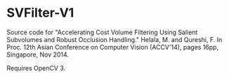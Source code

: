# SVFilter-V1

Source code for "Accelerating Cost Volume Filtering Using Salient Subvolumes and Robust Occlusion Handling." Helala, M. and Qureshi, F. In Proc. 12th Asian Conference on Computer Vision (ACCV'14), pages 16pp, Singapore, Nov 2014. 

Requires OpenCV 3.

